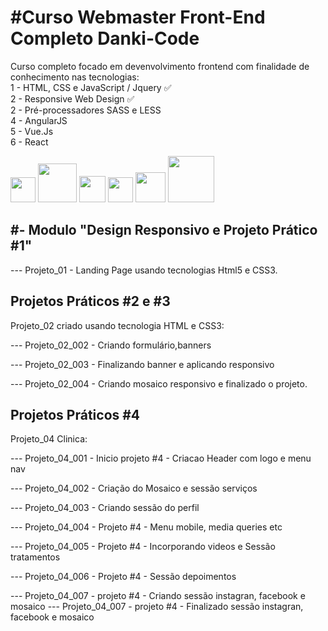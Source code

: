# #Curso Webmaster Front-End Completo Danki-Code

Curso completo focado em devenvolvimento frontend com finalidade de conhecimento nas tecnologias:  
1 - HTML, CSS e JavaScript / Jquery  ✅️  
2 - Responsive Web Design   ✅️  
2 - Pré-processadores SASS e LESS  
4 - AngularJS  
5 - Vue.Js  
6 - React  
<p align="left">
  <img src="https://user-images.githubusercontent.com/66273229/226023243-f967287f-4d21-448b-b021-e7cea1901e3c.png" width="40">
  <img src="https://user-images.githubusercontent.com/66273229/226043364-8f39db2d-2351-4402-a53e-f0a82f403f2c.png" width="62">
  <img src="https://user-images.githubusercontent.com/66273229/226047070-ae85d108-858d-4572-a949-d4ed2650d479.png" width="42">
  <img src="https://user-images.githubusercontent.com/66273229/226053530-7769eb05-03e5-4916-a97d-a918a48d20c1.png" width="40">
  <img src="https://user-images.githubusercontent.com/66273229/226056925-50ad2fe9-2609-497c-8722-e80d7bf225f3.png" width="48">
  <img src="https://user-images.githubusercontent.com/66273229/226057164-1641f829-cc5a-4819-a82f-dfc78e7aa33f.png" width="74">
</p>

## #- Modulo "Design Responsivo e Projeto Prático #1"
--- Projeto_01 - Landing Page usando tecnologias Html5 e CSS3.



## Projetos Práticos #2 e #3 

Projeto_02 criado usando tecnologia HTML e CSS3:

--- Projeto_02_002 - Criando formulário,banners

--- Projeto_02_003 - Finalizando banner e aplicando responsivo

--- Projeto_02_004 - Criando mosaico responsivo e finalizado o projeto.


## Projetos Práticos #4
Projeto_04 Clinica:

--- Projeto_04_001 - Inicio projeto #4 - Criacao Header com logo e menu nav

--- Projeto_04_002 - Criação do Mosaico e sessão serviços

--- Projeto_04_003 - Criando sessão do perfil

--- Projeto_04_004 - Projeto #4 - Menu mobile, media queries etc

--- Projeto_04_005 - Projeto #4 - Incorporando videos e Sessão tratamentos

--- Projeto_04_006 - Projeto #4 - Sessão depoimentos

--- Projeto_04_007 - projeto #4 - Criando sessão instagran, facebook e mosaico
--- Projeto_04_007 - projeto #4 - Finalizado sessão instagran, facebook e mosaico

